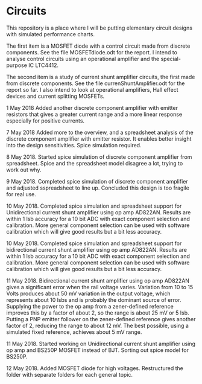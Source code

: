 # Circuits

This repository is a place where I will be putting elementary circuit designs with simulated performance charts. 

The first item is a MOSFET diode with a control circuit made from discrete components. See the file MOSFETdiode.odt for the report. I intend to analyse control circuits using an operational amplifier and the special-purpose IC LTC4412.

The second item is a study of current shunt amplifier circuits, the first made from discrete components. See the file currenShuntAmplifier.odt for the report so far. I also intend to look at operational amplifiers, Hall effect devices and current splitting MOSFETs. 

1 May 2018 Added another discrete component amplifier with emitter resistors that gives a greater current range and a more linear response especially for positive currents.

7 May 2018 Added more to the overview, and a spreadsheet analysis of the discrete component amplifier with emitter resistor. It enables better insight into the design sensitivities. Spice simulation required.

8 May 2018. Started spice simulation of discrete component amplifier from spreadsheet. Spice and the spreadsheet model disagree a lot, trying to work out why. 

9 May 2018. Completed spice simulation of discrete component amplifier and adjusted sspreadsheet to line up. Concluded this design is too fragile for real use. 

10 May 2018. Completed spice simulation and spreadsheet support for Unidirectional current shunt amplifier using op amp AD822AN. Results are within 1 lsb accuracy for a 10 bit ADC with exact component selection and calibration. More general component selection can be used with software calibration which will give good results but a bit less accuracy.

10 May 2018. Completed spice simulation and spreadsheet support for bidirectional current shunt amplifier using op amp AD822AN. Results are within 1 lsb accuracy for a 10 bit ADC with exact component selection and calibration. More general component selection can be used with software calibration which will give good results but a bit less accuracy.

11 May 2018. Bidirectional current shunt amplifier using op amp AD822AN gives a significant error when the rail voltage varies. Variation from 10 to 15 Volts produces about 50 mV variation in the output voltage, which represents about 10 lsbs and is probably the dominant source of error. Supplying the power to the op amp from a zener-defined reference improves this by a factor of about 2, so the range is about 25 mV or 5 lsb. Putting a PNP emitter follower on the zener-defined reference gives another factor of 2, reducing the range to about 12 mV. The best possible, using a simulated fixed reference, achieves about 5 mV range.  

11 May 2018. Started working on Unidirectional current shunt amplifier using op amp and BS250P MOSFET instead of BJT. Sorting out spice model for BS250P. 

12 May 2018. Added MOSFET diode for high voltages. 
Restructured the folder with separate folders for each general topic. 

